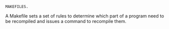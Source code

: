     MAKEFILES.
A Makefile sets a set of rules to determine which part of a program need to be recompiled and issues a command to recompile them.
